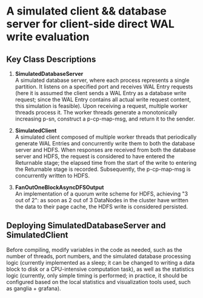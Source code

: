 # A simulated client && database server for client-side direct WAL write evaluation

## Key Class Descriptions

1. **SimulatedDatabaseServer**  
   A simulated database server, where each process represents a single partition. It listens on a specified port and receives WAL Entry requests (here it is assumed the client sends a WAL Entry as a database write request; since the WAL Entry contains all actual write request content, this simulation is feasible). Upon receiving a request, multiple worker threads process it. The worker threads generate a monotonically increasing p-sn, construct a p-cp-map-msg, and return it to the sender.

2. **SimulatedClient**  
   A simulated client composed of multiple worker threads that periodically generate WAL Entries and concurrently write them to both the database server and HDFS. When responses are received from both the database server and HDFS, the request is considered to have entered the Returnable stage; the elapsed time from the start of the write to entering the Returnable stage is recorded. Subsequently, the p-cp-map-msg is concurrently written to HDFS.

3. **FanOutOneBlockAsyncDFSOutput**  
   An implementation of a quorum write scheme for HDFS, achieving "3 out of 2": as soon as 2 out of 3 DataNodes in the cluster have written the data to their page cache, the HDFS write is considered persisted.

## Deploying SimulatedDatabaseServer and SimulatedClient

Before compiling, modify variables in the code as needed, such as the number of threads, port numbers, and the simulated database processing logic (currently implemented as a sleep; it can be changed to writing a data block to disk or a CPU-intensive computation task), as well as the statistics logic (currently, only simple timing is performed; in practice, it should be configured based on the local statistics and visualization tools used, such as ganglia + grafana).
